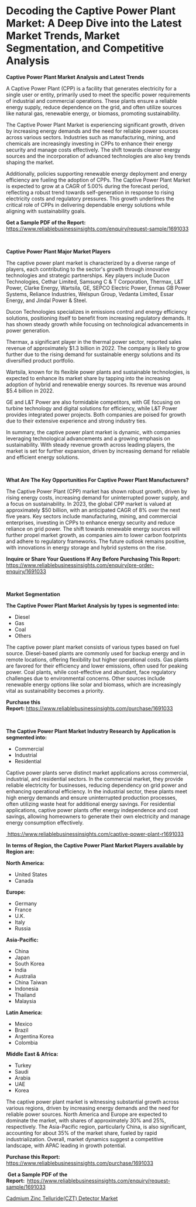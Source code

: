 <p><h1>Decoding the Captive Power Plant Market: A Deep Dive into the Latest Market Trends, Market Segmentation, and Competitive Analysis</h1></p><p><strong>Captive Power Plant Market Analysis and Latest Trends</strong></p>
<p><p>A Captive Power Plant (CPP) is a facility that generates electricity for a single user or entity, primarily used to meet the specific power requirements of industrial and commercial operations. These plants ensure a reliable energy supply, reduce dependence on the grid, and often utilize sources like natural gas, renewable energy, or biomass, promoting sustainability. </p><p>The Captive Power Plant Market is experiencing significant growth, driven by increasing energy demands and the need for reliable power sources across various sectors. Industries such as manufacturing, mining, and chemicals are increasingly investing in CPPs to enhance their energy security and manage costs effectively. The shift towards cleaner energy sources and the incorporation of advanced technologies are also key trends shaping the market. </p><p>Additionally, policies supporting renewable energy deployment and energy efficiency are fueling the adoption of CPPs. The Captive Power Plant Market is expected to grow at a CAGR of 5.00% during the forecast period, reflecting a robust trend towards self-generation in response to rising electricity costs and regulatory pressures. This growth underlines the critical role of CPPs in delivering dependable energy solutions while aligning with sustainability goals.</p></p>
<p><strong>Get a Sample PDF of the Report:&nbsp;</strong> <a href="https://www.reliablebusinessinsights.com/enquiry/request-sample/1691033?utm_campaign=2811&utm_medium=2&utm_source=Github&utm_content=ia&utm_term=07042025&utm_id=captive-power-plant">https://www.reliablebusinessinsights.com/enquiry/request-sample/1691033</a></p>
<p>&nbsp;</p>
<p><strong>Captive Power Plant Major Market Players</strong></p>
<p><p>The captive power plant market is characterized by a diverse range of players, each contributing to the sector's growth through innovative technologies and strategic partnerships. Key players include Ducon Technologies, Cethar Limited, Samsung C & T Corporation, Thermax, L&T Power, Clarke Energy, Wartsila, GE, SEPCO Electric Power, Enmas GB Power Systems, Reliance Industries, Welspun Group, Vedanta Limited, Essar Energy, and Jindal Power & Steel.</p><p>Ducon Technologies specializes in emissions control and energy efficiency solutions, positioning itself to benefit from increasing regulatory demands. It has shown steady growth while focusing on technological advancements in power generation.</p><p>Thermax, a significant player in the thermal power sector, reported sales revenue of approximately $1.3 billion in 2022. The company is likely to grow further due to the rising demand for sustainable energy solutions and its diversified product portfolio.</p><p>Wartsila, known for its flexible power plants and sustainable technologies, is expected to enhance its market share by tapping into the increasing adoption of hybrid and renewable energy sources. Its revenue was around $5.4 billion in 2022.</p><p>GE and L&T Power are also formidable competitors, with GE focusing on turbine technology and digital solutions for efficiency, while L&T Power provides integrated power projects. Both companies are poised for growth due to their extensive experience and strong industry ties.</p><p>In summary, the captive power plant market is dynamic, with companies leveraging technological advancements and a growing emphasis on sustainability. With steady revenue growth across leading players, the market is set for further expansion, driven by increasing demand for reliable and efficient energy solutions.</p></p>
<p>&nbsp;</p>
<p><strong>What Are The Key Opportunities For Captive Power Plant Manufacturers?</strong></p>
<p><p>The Captive Power Plant (CPP) market has shown robust growth, driven by rising energy costs, increasing demand for uninterrupted power supply, and a focus on sustainability. In 2023, the global CPP market is valued at approximately $50 billion, with an anticipated CAGR of 8% over the next five years. Key sectors include manufacturing, mining, and commercial enterprises, investing in CPPs to enhance energy security and reduce reliance on grid power. The shift towards renewable energy sources will further propel market growth, as companies aim to lower carbon footprints and adhere to regulatory frameworks. The future outlook remains positive, with innovations in energy storage and hybrid systems on the rise.</p></p>
<p><strong>Inquire or Share Your Questions If Any Before Purchasing This Report:</strong> <a href="https://www.reliablebusinessinsights.com/enquiry/pre-order-enquiry/1691033?utm_campaign=2811&utm_medium=2&utm_source=Github&utm_content=ia&utm_term=07042025&utm_id=captive-power-plant">https://www.reliablebusinessinsights.com/enquiry/pre-order-enquiry/1691033</a></p>
<p>&nbsp;</p>
<p><strong>Market Segmentation</strong></p>
<p><strong>The Captive Power Plant Market Analysis by types is segmented into:</strong></p>
<p><ul><li>Diesel</li><li>Gas</li><li>Coal</li><li>Others</li></ul></p>
<p><p>The captive power plant market consists of various types based on fuel source. Diesel-based plants are commonly used for backup energy and in remote locations, offering flexibility but higher operational costs. Gas plants are favored for their efficiency and lower emissions, often used for peaking power. Coal plants, while cost-effective and abundant, face regulatory challenges due to environmental concerns. Other sources include renewable energy options like solar and biomass, which are increasingly vital as sustainability becomes a priority.</p></p>
<p><strong>Purchase this Report:&nbsp;</strong><a href="https://www.reliablebusinessinsights.com/purchase/1691033?utm_campaign=2811&utm_medium=2&utm_source=Github&utm_content=ia&utm_term=07042025&utm_id=captive-power-plant">https://www.reliablebusinessinsights.com/purchase/1691033</a></p>
<p>&nbsp;</p>
<p><strong>The Captive Power Plant Market Industry Research by Application is segmented into:</strong></p>
<p><ul><li>Commercial</li><li>Industrial</li><li>Residential</li></ul></p>
<p><p>Captive power plants serve distinct market applications across commercial, industrial, and residential sectors. In the commercial market, they provide reliable electricity for businesses, reducing dependency on grid power and enhancing operational efficiency. In the industrial sector, these plants meet high energy demands and ensure uninterrupted production processes, often utilizing waste heat for additional energy savings. For residential applications, captive power plants offer energy independence and cost savings, allowing homeowners to generate their own electricity and manage energy consumption effectively.</p></p>
<p><a href="https://www.reliablebusinessinsights.com/captive-power-plant-r1691033?utm_campaign=2811&utm_medium=2&utm_source=Github&utm_content=ia&utm_term=07042025&utm_id=captive-power-plant">&nbsp;https://www.reliablebusinessinsights.com/captive-power-plant-r1691033</a></p>
<p><strong>In terms of Region, the Captive Power Plant Market Players available by Region are:</strong></p>
<p>
    <p> <strong> North America: </strong>
        <ul>
            <li>United States</li>
            <li>Canada</li>
        </ul>
        </p> 
    <p> <strong> Europe: </strong>
        <ul>
            <li>Germany</li>
            <li>France</li>
            <li>U.K.</li>
            <li>Italy</li>
            <li>Russia</li>
        </ul>
        </p> 
    <p> <strong> Asia-Pacific: </strong>
        <ul>
            <li>China</li>
            <li>Japan</li>
            <li>South Korea</li>
            <li>India</li>
            <li>Australia</li>
            <li>China Taiwan</li>
            <li>Indonesia</li>
            <li>Thailand</li>
            <li>Malaysia</li>
        </ul>
        </p> 
    <p> <strong> Latin America: </strong>
        <ul>
            <li>Mexico</li>
            <li>Brazil</li>
            <li>Argentina Korea</li>
            <li>Colombia</li>
        </ul>
        </p> 
    <p> <strong> Middle East & Africa: </strong>
        <ul>
            <li>Turkey</li>
            <li>Saudi</li>
            <li>Arabia</li>
            <li>UAE</li>
            <li>Korea</li>
        </ul>
    </p>
    </p>
<p><p>The captive power plant market is witnessing substantial growth across various regions, driven by increasing energy demands and the need for reliable power sources. North America and Europe are expected to dominate the market, with shares of approximately 30% and 25%, respectively. The Asia-Pacific region, particularly China, is also significant, accounting for about 35% of the market share, fueled by rapid industrialization. Overall, market dynamics suggest a competitive landscape, with APAC leading in growth potential.</p></p>
<p><strong>Purchase this Report: </strong><a href="https://www.reliablebusinessinsights.com/purchase/1691033?utm_campaign=2811&utm_medium=2&utm_source=Github&utm_content=ia&utm_term=07042025&utm_id=captive-power-plant">https://www.reliablebusinessinsights.com/purchase/1691033</a></p>
<p>&nbsp;<strong>Get a Sample PDF of the Report:&nbsp;&nbsp;</strong><a href="https://www.reliablebusinessinsights.com/enquiry/request-sample/1691033?utm_campaign=2811&utm_medium=2&utm_source=Github&utm_content=ia&utm_term=07042025&utm_id=captive-power-plant">https://www.reliablebusinessinsights.com/enquiry/request-sample/1691033</a></p>
<p><strong></strong></p>
<p><p><a href="https://github.com/tumacaakesha78/Market-Research-Report-List-1/blob/main/cadmium-zinc-tellurideczt-detector-market.md?utm_campaign=2811&utm_medium=2&utm_source=Github&utm_content=ia&utm_term=07042025&utm_id=captive-power-plant">Cadmium Zinc Telluride(CZT) Detector Market</a></p></p>